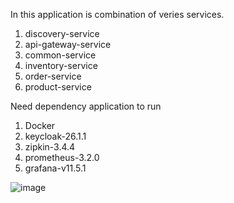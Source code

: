 In this application is combination of veries services.
  1. discovery-service
  2. api-gateway-service
  3. common-service
  4. inventory-service
  5. order-service
  6. product-service

Need dependency application to run
  1. Docker
  2. keycloak-26.1.1
  3. zipkin-3.4.4
  4. prometheus-3.2.0
  5. grafana-v11.5.1

![image](https://github.com/user-attachments/assets/f6d77905-c0ff-4386-8674-4d0713129189)

